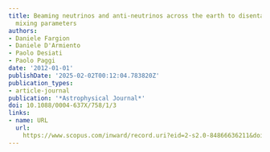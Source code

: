```yaml
---
title: Beaming neutrinos and anti-neutrinos across the earth to disentangle neutrino
  mixing parameters
authors:
- Daniele Fargion
- Daniele D'Armiento
- Paolo Desiati
- Paolo Paggi
date: '2012-01-01'
publishDate: '2025-02-02T00:12:04.783820Z'
publication_types:
- article-journal
publication: '*Astrophysical Journal*'
doi: 10.1088/0004-637X/758/1/3
links:
- name: URL
  url: 
    https://www.scopus.com/inward/record.uri?eid=2-s2.0-84866636211&doi=10.1088%2f0004-637X%2f758%2f1%2f3&partnerID=40&md5=6e2b477ce762d5d0ebb435a3d50ca3ff
---
```

